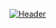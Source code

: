 [![Header](https://data.whicdn.com/images/134661213/original.jpg "Header")](https://rosie-wilt.com/)
